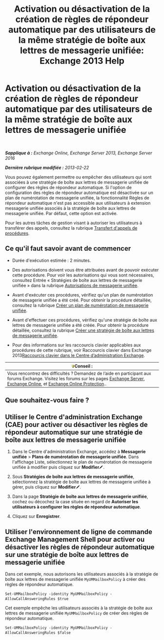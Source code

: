 ﻿---
title: 'Activation ou désactivation de la création de règles de répondeur automatique par des utilisateurs de la même stratégie de boîte aux lettres de messagerie unifiée: Exchange 2013 Help'
TOCTitle: Activation ou désactivation de la création de règles de répondeur automatique par des utilisateurs de la même stratégie de boîte aux lettres de messagerie unifiée
ms:assetid: e44acaa6-d5a8-41e8-94aa-100be0bd6391
ms:mtpsurl: https://technet.microsoft.com/fr-fr/library/Dd351209(v=EXCHG.150)
ms:contentKeyID: 50555505
ms.date: 04/24/2018
mtps_version: v=EXCHG.150
ms.translationtype: HT
---

# Activation ou désactivation de la création de règles de répondeur automatique par des utilisateurs de la même stratégie de boîte aux lettres de messagerie unifiée

 

_**Sapplique à :** Exchange Online, Exchange Server 2013, Exchange Server 2016_

_**Dernière rubrique modifiée :** 2013-02-22_

Vous pouvez également permettre ou empêcher des utilisateurs qui sont associées à une stratégie de boîte aux lettres de messagerie unifiée de configurer des règles de répondeur automatique. Si l'option de configuration des règles de répondeur automatique est désactivée sur un plan de numérotation de messagerie unifiée, la fonctionnalité Règles de répondeur automatique n'est pas accessible aux utilisateurs à extension messagerie unifiée associés à la stratégie de boîte aux lettres de messagerie unifiée. Par défaut, cette option est activée.

Pour les autres tâches de gestion visant à autoriser les utilisateurs à transférer des appels, consultez la rubrique [Transfert d'appels de procédures](forwarding-calls-procedures-exchange-2013-help.md).

## Ce qu'il faut savoir avant de commencer

  - Durée d'exécution estimée : 2 minutes.

  - Des autorisations doivent vous être attribuées avant de pouvoir exécuter cette procédure. Pour voir les autorisations qui vous sont nécessaires, consultez Entrée « Stratégies de boîte aux lettres de messagerie unifiée » dans la rubrique [Autorisations de messagerie unifiée](unified-messaging-permissions-exchange-2013-help.md).

  - Avant d'exécuter ces procédures, vérifiez qu'un plan de numérotation de messagerie unifiée a été créé. Pour obtenir la procédure détaillée, consultez la rubrique [Créer un plan de numérotation de messagerie unifiée](create-a-um-dial-plan-exchange-2013-help.md).

  - Avant d'effectuer ces procédures, vérifiez qu'une stratégie de boîte aux lettres de messagerie unifiée a été créée. Pour obtenir la procédure détaillée, consultez la rubrique [Créer une stratégie de boîte aux lettres de messagerie unifiée](create-a-um-mailbox-policy-exchange-2013-help.md).

  - Pour des informations sur les raccourcis clavier applicables aux procédures de cette rubrique, voir Raccourcis clavier dans Exchange 2013[Raccourcis clavier dans le Centre d’administration Exchange](keyboard-shortcuts-in-the-exchange-admin-center-exchange-online-protection-help.md).

<table>
<thead>
<tr class="header">
<th><img src="images/Bb125224.tip(EXCHG.150).gif" title="Conseil" alt="Conseil" />Conseil :</th>
</tr>
</thead>
<tbody>
<tr class="odd">
<td>Vous rencontrez des difficultés ? Demandez de l’aide en participant aux forums Exchange. Visitez les forums sur les pages <a href="https://go.microsoft.com/fwlink/p/?linkid=60612">Exchange Server</a>, <a href="https://go.microsoft.com/fwlink/p/?linkid=267542">Exchange Online</a>, et <a href="https://go.microsoft.com/fwlink/p/?linkid=285351">Exchange Online Protection</a>..</td>
</tr>
</tbody>
</table>


## Que souhaitez-vous faire ?

## Utiliser le Centre d'administration Exchange (CAE) pour activer ou désactiver les règles de répondeur automatique sur une stratégie de boîte aux lettres de messagerie unifiée

1.  Dans le Centre d'administration Exchange, accédez à **Messagerie unifiée** \> **Plans de numérotation de messagerie unifiée**. Dans l'affichage Liste, sélectionnez le plan de numérotation de messagerie unifiée à modifier puis cliquez sur **Modifier**![Icône Modifier](images/Bb124582.6f53ccb2-1f13-4c02-bea0-30690e6ea71d(EXCHG.150).gif "Icône Modifier").

2.  Sous **Stratégies de boîte aux lettres de messagerie unifiée**, sélectionnez la stratégie de boîte aux lettres de messagerie unifiée à gérer, puis cliquez sur **Modifier**![Icône Modifier](images/Bb124582.6f53ccb2-1f13-4c02-bea0-30690e6ea71d(EXCHG.150).gif "Icône Modifier").

3.  Dans la page **Stratégie de boîte aux lettres de messagerie unifiée**, cochez ou décochez la case située en regard de **Autoriser les utilisateurs à configurer les règles de répondeur automatique**.

4.  Cliquez sur **Enregistrer**.

## Utiliser l'environnement de ligne de commande Exchange Management Shell pour activer ou désactiver les règles de répondeur automatique sur une stratégie de boîte aux lettres de messagerie unifiée

Dans cet exemple, nous autorisons les utilisateurs associés à la stratégie de boîte aux lettres de messagerie unifiée `MyUMMailboxPolicy` à créer des règles de répondeur automatique.

    Set-UMMailboxPolicy -identity MyUMMailboxPolicy -AllowCallAnsweringRules $true

Cet exemple empêche les utilisateurs associés à la stratégie de boîte aux lettres de messagerie unifiée `MyUMMailboxPolicy` de créer des règles de répondeur automatique.

    Set-UMMailboxPolicy -identity MyUMMailboxPolicy -AllowCallAnsweringRules $false


